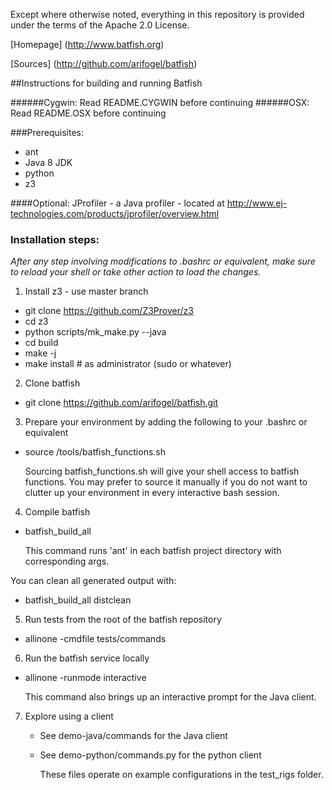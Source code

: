 Except where otherwise noted, everything in this repository is provided under the terms of the Apache 2.0 License.

[Homepage] (http://www.batfish.org)

[Sources] (http://github.com/arifogel/batfish)

##Instructions for building and running Batfish

######Cygwin: Read README.CYGWIN before continuing
######OSX: Read README.OSX before continuing

###Prerequisites:
  - ant
  - Java 8 JDK
  - python
  - z3

####Optional:
   JProfiler - a Java profiler - located at http://www.ej-technologies.com/products/jprofiler/overview.html

### Installation steps:

*After any step involving modifications to .bashrc or equivalent, make sure to reload your shell or take other action to load the changes.*

1. Install z3 - use master branch
  - git clone https://github.com/Z3Prover/z3
  - cd z3
  - python scripts/mk_make.py --java
  - cd build
  - make -j<number-of-jobs>
  - make install # as administrator (sudo or whatever)

2. Clone batfish
  - git clone https://github.com/arifogel/batfish.git

3. Prepare your environment by adding the following to your .bashrc or equivalent
  - source <batfish-root>/tools/batfish_functions.sh

    Sourcing batfish_functions.sh will give your shell access to batfish functions. You may prefer to source it manually if you do not want to clutter up your environment in every interactive bash session.

4. Compile batfish
  - batfish_build_all

    This command runs 'ant' in each batfish project directory with corresponding args.

You can clean all generated output with:
  - batfish_build_all distclean

5. Run tests from the root of the batfish repository
  - allinone -cmdfile tests/commands

6. Run the batfish service locally
  - allinone -runmode interactive

    This command also brings up an interactive prompt for the Java client.

7. Explore using a client
   - See demo-java/commands for the Java client
   - See demo-python/commands.py for the python client

     These files operate on example configurations in the test_rigs folder.